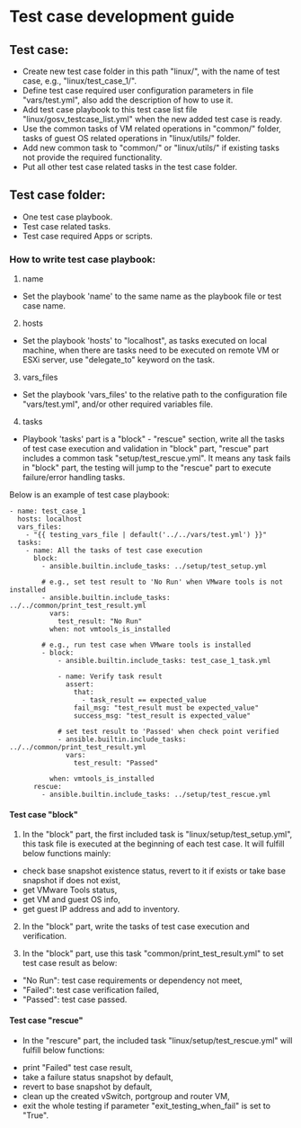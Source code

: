 # Test case development guide

## Test case:
- Create new test case folder in this path "linux/", with the name of test case, e.g., "linux/test_case_1/".
- Define test case required user configuration parameters in file "vars/test.yml", also add the description of how to use it.
- Add test case playbook to this test case list file "linux/gosv_testcase_list.yml" when the new added test case is ready.
- Use the common tasks of VM related operations in "common/" folder, tasks of guest OS related operations in "linux/utils/" folder.
- Add new common task to "common/" or "linux/utils/" if existing tasks not provide the required functionality.
- Put all other test case related tasks in the test case folder.

## Test case folder:
- One test case playbook.
- Test case related tasks.
- Test case required Apps or scripts.

### How to write test case playbook:
1. name
- Set the playbook 'name' to the same name as the playbook file or test case name.
2. hosts
- Set the playbook 'hosts' to "localhost", as tasks executed on local machine, when there are tasks need to be executed on remote VM or ESXi server, use "delegate_to" keyword on the task.
3. vars_files
- Set the playbook 'vars_files' to the relative path to the configuration file "vars/test.yml", and/or other required variables file.
4. tasks
- Playbook 'tasks' part is a "block" - "rescue" section, write all the tasks of test case execution and validation in "block" part, "rescue" part includes a common task "setup/test_rescue.yml". It means any task fails in "block" part, the testing will jump to the "rescue" part to execute failure/error handling tasks.

Below is an example of test case playbook:
```
- name: test_case_1
  hosts: localhost
  vars_files:
    - "{{ testing_vars_file | default('../../vars/test.yml') }}"
  tasks:
    - name: All the tasks of test case execution
      block:
        - ansible.builtin.include_tasks: ../setup/test_setup.yml

        # e.g., set test result to 'No Run' when VMware tools is not installed
        - ansible.builtin.include_tasks: ../../common/print_test_result.yml
          vars:
            test_result: "No Run"
          when: not vmtools_is_installed

        # e.g., run test case when VMware tools is installed
        - block: 
            - ansible.builtin.include_tasks: test_case_1_task.yml
            
            - name: Verify task result
              assert:
                that:
                  - task_result == expected_value
                fail_msg: "test_result must be expected_value"
                success_msg: "test_result is expected_value"

            # set test result to 'Passed' when check point verified
            - ansible.builtin.include_tasks: ../../common/print_test_result.yml
              vars:
                test_result: "Passed"

          when: vmtools_is_installed
      rescue:
        - ansible.builtin.include_tasks: ../setup/test_rescue.yml
```

#### Test case "block"
1. In the "block" part, the first included task is "linux/setup/test_setup.yml", this task file is executed at the beginning of each test case. It will fulfill below functions mainly:
* check base snapshot existence status, revert to it if exists or take base snapshot if does not exist,
* get VMware Tools status,
* get VM and guest OS info,
* get guest IP address and add to inventory.

2. In the "block" part, write the tasks of test case execution and verification.

3. In the "block" part, use this task "common/print_test_result.yml" to set test case result as below:
* "No Run": test case requirements or dependency not meet, 
* "Failed": test case verification failed,
* "Passed": test case passed.

#### Test case "rescue"
- In the "rescure" part, the included task "linux/setup/test_rescue.yml" will fulfill below functions:
* print "Failed" test case result,
* take a failure status snapshot by default,
* revert to base snapshot by default,
* clean up the created vSwitch, portgroup and router VM,
* exit the whole testing if parameter "exit_testing_when_fail" is set to "True".
